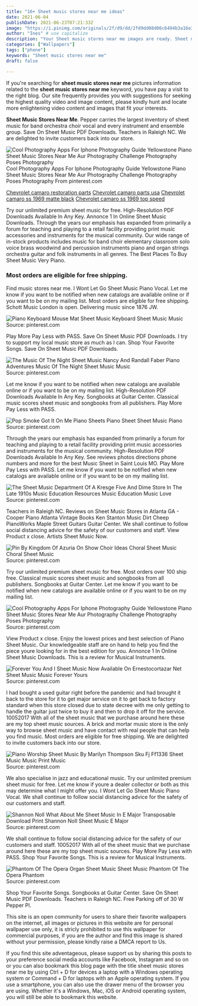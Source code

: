 ```yaml
---
title: "16+ Sheet music stores near me ideas"
date: 2021-06-04
publishDate: 2021-06-23T07:21:33Z
image: "https://i.pinimg.com/originals/2f/d9/dd/2fd9dd08d06c6494b3a16e3f9f4d2f92.jpg"
author: "Ines" # use capitalize
description: "Your Sheet music stores near me images are ready. Sheet music stores near me are a topic that is being searched for and liked by netizens today. You can Find and Download the Sheet music stores near me files here. Get all royalty-free photos."
categories: ["Wallpapers"]
tags: ["phone"]
keywords: "Sheet music stores near me"
draft: false

---
```


If you're searching for **sheet music stores near me** pictures information related to the **sheet music stores near me** keyword, you have pay a visit to the right  blog.  Our site frequently  provides you with  suggestions  for seeking  the highest  quality video and image  content, please kindly hunt and locate more enlightening video content and images  that fit your interests.

**Sheet Music Stores Near Me**. Pepper carries the largest inventory of sheet music for band orchestra choir vocal and every instrument and ensemble group. Save On Sheet Music PDF Downloads. Teachers in Raleigh NC. We are delighted to invite customers back into our store.

![Cool Photography Apps For Iphone Photography Guide Yellowstone Piano Sheet Music Stores Near Me Aur Photography Challenge Photography Poses Photography](https://i.pinimg.com/474x/91/de/0e/91de0e969e91cdfbc160c3f5a0958e5a.jpg "Cool Photography Apps For Iphone Photography Guide Yellowstone Piano Sheet Music Stores Near Me Aur Photography Challenge Photography Poses Photography")
Cool Photography Apps For Iphone Photography Guide Yellowstone Piano Sheet Music Stores Near Me Aur Photography Challenge Photography Poses Photography From pinterest.com

[Chevrolet camaro restoration parts](/chevrolet-camaro-restoration-parts/)
[Chevrolet camaro parts usa](/chevrolet-camaro-parts-usa/)
[Chevrolet camaro ss 1969 matte black](/chevrolet-camaro-ss-1969-matte-black/)
[Chevrolet camaro ss 1969 top speed](/chevrolet-camaro-ss-1969-top-speed/)

Try our unlimited premium sheet music for free. High-Resolution PDF Downloads Available In Any Key. Annonce 1 In Online Sheet Music Downloads. Through the years our emphasis has expanded from primarily a forum for teaching and playing to a retail facility providing print music accessories and instruments for the musical community. Our wide range of in-stock products includes music for band choir elementary classroom solo voice brass woodwind and percussion instruments piano and organ strings orchestra guitar and folk instruments in all genres. The Best Places To Buy Sheet Music Very Piano.

### Most orders are eligible for free shipping.

Find music stores near me. I Wont Let Go Sheet Music Piano Vocal. Let me know if you want to be notified when new catalogs are available online or if you want to be on my mailing list. Most orders are eligible for free shipping. Schott Music London is open. Delivering music since 1876 JW.


![Piano Keyboard Mouse Mat Sheet Music Keyboard Sheet Music Music](https://i.pinimg.com/originals/7e/64/eb/7e64eb3fb21f8024e0826d253262e567.jpg "Piano Keyboard Mouse Mat Sheet Music Keyboard Sheet Music Music")
Source: pinterest.com

Play More Pay Less with PASS. Save On Sheet Music PDF Downloads. I try to support my local music store as much as I can. Shop Your Favorite Songs. Save On Sheet Music PDF Downloads.

![The Music Of The Night Sheet Music Nancy And Randall Faber Piano Adventures Music Of The Night Sheet Music Music](https://i.pinimg.com/originals/dd/b1/94/ddb194d6c928c7422ba04447d04ea77c.png "The Music Of The Night Sheet Music Nancy And Randall Faber Piano Adventures Music Of The Night Sheet Music Music")
Source: pinterest.com

Let me know if you want to be notified when new catalogs are available online or if you want to be on my mailing list. High-Resolution PDF Downloads Available In Any Key. Songbooks at Guitar Center. Classical music scores sheet music and songbooks from all publishers. Play More Pay Less with PASS.

![Pop Smoke Got It On Me Piano Sheets Piano Sheet Sheet Music Piano](https://i.pinimg.com/originals/70/9d/7a/709d7aa9a9835de5c1d174c0218deb5b.png "Pop Smoke Got It On Me Piano Sheets Piano Sheet Sheet Music Piano")
Source: pinterest.com

Through the years our emphasis has expanded from primarily a forum for teaching and playing to a retail facility providing print music accessories and instruments for the musical community. High-Resolution PDF Downloads Available In Any Key. See reviews photos directions phone numbers and more for the best Music Sheet in Saint Louis MO. Play More Pay Less with PASS. Let me know if you want to be notified when new catalogs are available online or if you want to be on my mailing list.

![The Sheet Music Department Of A Kresge Five And Dime Store In The Late 1910s Music Education Resources Music Education Music Love](https://i.pinimg.com/originals/ec/3f/8b/ec3f8bb0fbac3f3d04175fd9990916b3.jpg "The Sheet Music Department Of A Kresge Five And Dime Store In The Late 1910s Music Education Resources Music Education Music Love")
Source: pinterest.com

Teachers in Raleigh NC. Reviews on Sheet Music Stores in Atlanta GA - Cooper Piano Atlanta Vintage Books Ken Stanton Music Dirt Cheep PianoWorks Maple Street Guitars Guitar Center. We shall continue to follow social distancing advice for the safety of our customers and staff. View Product x close. Artists Sheet Music Now.

![Pin By Kingdom Of Azuria On Show Choir Ideas Choral Sheet Music Choral Sheet Music](https://i.pinimg.com/originals/42/8b/17/428b17b64c8c1a3b520bc2fca14869f5.jpg "Pin By Kingdom Of Azuria On Show Choir Ideas Choral Sheet Music Choral Sheet Music")
Source: pinterest.com

Try our unlimited premium sheet music for free. Most orders over 100 ship free. Classical music scores sheet music and songbooks from all publishers. Songbooks at Guitar Center. Let me know if you want to be notified when new catalogs are available online or if you want to be on my mailing list.

![Cool Photography Apps For Iphone Photography Guide Yellowstone Piano Sheet Music Stores Near Me Aur Photography Challenge Photography Poses Photography](https://i.pinimg.com/474x/91/de/0e/91de0e969e91cdfbc160c3f5a0958e5a.jpg "Cool Photography Apps For Iphone Photography Guide Yellowstone Piano Sheet Music Stores Near Me Aur Photography Challenge Photography Poses Photography")
Source: pinterest.com

View Product x close. Enjoy the lowest prices and best selection of Piano Sheet Music. Our knowledgeable staff are on hand to help you find the piece youre looking for in the best edition for you. Annonce 1 In Online Sheet Music Downloads. This is a review for Musical Instruments.

![Forever You And I Sheet Music Now Available On Ernestocortazar Net Sheet Music Music Forever Yours](https://i.pinimg.com/originals/f3/71/58/f37158231b902099940c0bf9eff8ba77.jpg "Forever You And I Sheet Music Now Available On Ernestocortazar Net Sheet Music Music Forever Yours")
Source: pinterest.com

I had bought a used guitar right before the pandemic and had brought it back to the store for it to get major service on it to get back to factory standard when this store closed due to state decree with me only getting to handle the guitar just twice to buy it and then to drop it off for the service. 10052017 With all of the sheet music that we purchase around here these are my top sheet music sources. A brick and mortar music store is the only way to browse sheet music and have contact with real people that can help you find music. Most orders are eligible for free shipping. We are delighted to invite customers back into our store.

![Piano Worship Sheet Music By Marilyn Thompson Sku Fj Ff1336 Sheet Music Music Print Music](https://i.pinimg.com/originals/75/1e/f9/751ef9593085b602b7e58e9066e95214.jpg "Piano Worship Sheet Music By Marilyn Thompson Sku Fj Ff1336 Sheet Music Music Print Music")
Source: pinterest.com

We also specialise in jazz and educational music. Try our unlimited premium sheet music for free. Let me know if youre a dealer collector or both as this may determine what I might offer you. I Wont Let Go Sheet Music Piano Vocal. We shall continue to follow social distancing advice for the safety of our customers and staff.

![Shannon Noll What About Me Sheet Music In E Major Transposable Download Print Shannon Noll Sheet Music E Major](https://i.pinimg.com/originals/87/c2/5c/87c25cb1d2b62b6cfe4eb3fb3dc53fb3.gif "Shannon Noll What About Me Sheet Music In E Major Transposable Download Print Shannon Noll Sheet Music E Major")
Source: pinterest.com

We shall continue to follow social distancing advice for the safety of our customers and staff. 10052017 With all of the sheet music that we purchase around here these are my top sheet music sources. Play More Pay Less with PASS. Shop Your Favorite Songs. This is a review for Musical Instruments.

![Phantom Of The Opera Organ Sheet Music Sheet Music Phantom Of The Opera Phantom](https://i.pinimg.com/originals/2f/d9/dd/2fd9dd08d06c6494b3a16e3f9f4d2f92.jpg "Phantom Of The Opera Organ Sheet Music Sheet Music Phantom Of The Opera Phantom")
Source: pinterest.com

Shop Your Favorite Songs. Songbooks at Guitar Center. Save On Sheet Music PDF Downloads. Teachers in Raleigh NC. Free Parking off of 30 W Pepper Pl.

This site is an open community for users to share their favorite wallpapers on the internet, all images or pictures in this website are for personal wallpaper use only, it is stricly prohibited to use this wallpaper for commercial purposes, if you are the author and find this image is shared without your permission, please kindly raise a DMCA report to Us.

If you find this site adventageous, please support us by sharing this posts to your preference social media accounts like Facebook, Instagram and so on or you can also bookmark this blog page with the title sheet music stores near me by using Ctrl + D for devices a laptop with a Windows operating system or Command + D for laptops with an Apple operating system. If you use a smartphone, you can also use the drawer menu of the browser you are using. Whether it's a Windows, Mac, iOS or Android operating system, you will still be able to bookmark this website.
